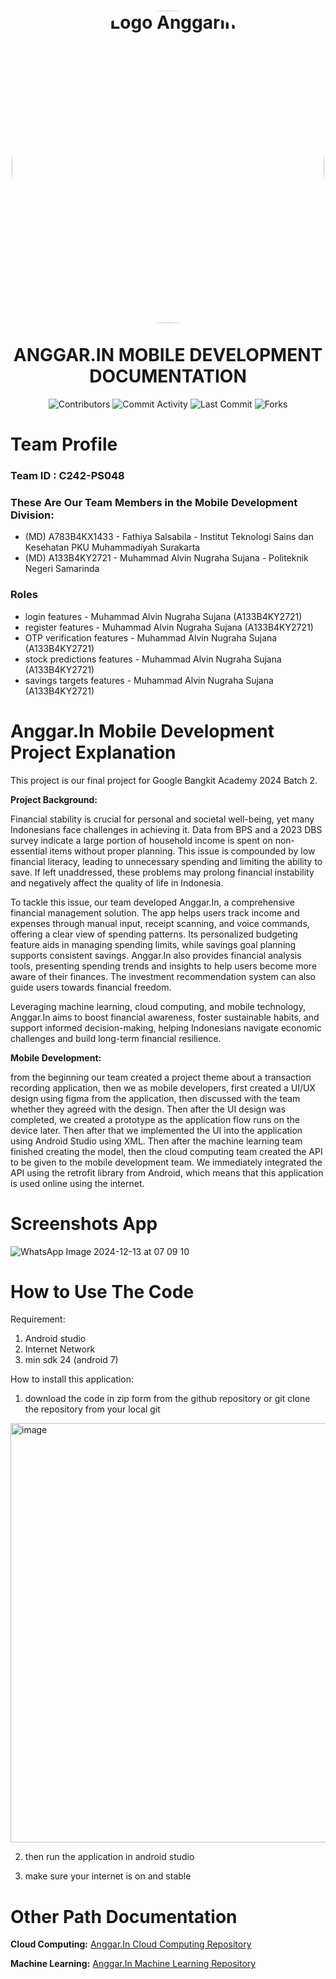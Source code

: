 <h1 align="center">
<img align="center" src="https://github.com/user-attachments/assets/8a6f2ad2-2fc6-4bd4-ba68-c6674edd655b" alt="Logo Anggarin" width="500" style="border-radius: 50%;"></img>
<br>
<br>
ANGGAR.IN MOBILE DEVELOPMENT DOCUMENTATION
</h1>
<div align="center">

![Contributors](https://img.shields.io/github/contributors/Anggar-In/Mobile-Development?color=blue)
![Commit Activity](https://img.shields.io/github/commit-activity/m/Anggar-In/Mobile-Development?color=blue)
![Last Commit](https://img.shields.io/github/last-commit/Anggar-In/Mobile-Development?color=red)
![Forks](https://img.shields.io/github/forks/Anggar-In/Mobile-Development?style=flat-square)

</div>

# Team Profile

### Team ID : C242-PS048

### These Are Our Team Members in the Mobile Development Division:

* (MD) A783B4KX1433 - Fathiya Salsabila - Institut Teknologi Sains dan Kesehatan PKU Muhammadiyah Surakarta
* (MD) A133B4KY2721 - Muhammad Alvin Nugraha Sujana - Politeknik Negeri Samarinda


### Roles
* login features - Muhammad Alvin Nugraha Sujana (A133B4KY2721)
* register features - Muhammad Alvin Nugraha Sujana (A133B4KY2721)
* OTP verification features - Muhammad Alvin Nugraha Sujana (A133B4KY2721)
* stock predictions features - Muhammad Alvin Nugraha Sujana (A133B4KY2721)
* savings targets features - Muhammad Alvin Nugraha Sujana (A133B4KY2721)


# Anggar.In Mobile Development Project Explanation
This project is our final project for Google Bangkit Academy 2024 Batch 2.

**Project Background:**

Financial stability is crucial for personal and societal well-being, yet many Indonesians face challenges in achieving it. Data from BPS and a 2023 DBS survey indicate a large portion of household income is spent on non-essential items without proper planning. This issue is compounded by low financial literacy, leading to unnecessary spending and limiting the ability to save. If left unaddressed, these problems may prolong financial instability and negatively affect the quality of life in Indonesia.

To tackle this issue, our team developed Anggar.In, a comprehensive financial management solution. The app helps users track income and expenses through manual input, receipt scanning, and voice commands, offering a clear view of spending patterns. Its personalized budgeting feature aids in managing spending limits, while savings goal planning supports consistent savings. Anggar.In also provides financial analysis tools, presenting spending trends and insights to help users become more aware of their finances. The investment recommendation system can also guide users towards financial freedom.

Leveraging machine learning, cloud computing, and mobile technology, Anggar.In aims to boost financial awareness, foster sustainable habits, and support informed decision-making, helping Indonesians navigate economic challenges and build long-term financial resilience.


**Mobile Development:** 

from the beginning our team created a project theme about a transaction recording application, then we as mobile developers, first created a UI/UX design using figma from the application, then discussed with the team whether they agreed with the design. Then after the UI design was completed, we created a prototype as the application flow runs on the device later. Then after that we implemented the UI into the application using Android Studio using XML. Then after the machine learning team finished creating the model, then the cloud computing team created the API to be given to the mobile development team. We immediately integrated the API using the retrofit library from Android, which means that this application is used online using the internet.


# Screenshots App
![WhatsApp Image 2024-12-13 at 07 09 10](https://github.com/user-attachments/assets/94921c86-aff5-4db6-b5c1-045a7ccdf94c)


# How to Use The Code

Requirement:
1. Android studio
2. Internet Network
3. min sdk 24 (android 7)

How to install this application:
1. download the code in zip form from the github repository or git clone the repository from your local git
<img width="671" alt="image" src="https://github.com/user-attachments/assets/5da2900d-8758-4297-a107-73490239ade5" />

2. then run the application in android studio

3. make sure your internet is on and stable


# Other Path Documentation 
**Cloud Computing:**
[Anggar.In Cloud Computing Repository](https://github.com/Anggar-In/Cloud-Computing)

**Machine Learning:**
[Anggar.In Machine Learning Repository](https://github.com/Anggar-In/Machine-Learning)



